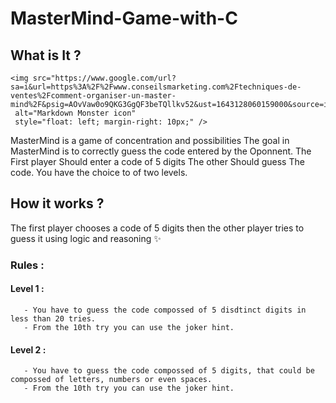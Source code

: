 # MasterMind-Game-with-C


## What is It ?

    <img src="https://www.google.com/url?sa=i&url=https%3A%2F%2Fwww.conseilsmarketing.com%2Ftechniques-de-ventes%2Fcomment-organiser-un-master-mind%2F&psig=AOvVaw0o9QKG3GgQF3beTQllkv52&ust=1643128060159000&source=images&cd=vfe&ved=0CAsQjRxqFwoTCNiBkJjnyvUCFQAAAAAdAAAAABAD"
     alt="Markdown Monster icon"
     style="float: left; margin-right: 10px;" />
 
  MasterMind is a game of concentration and possibilities 
  The goal in MasterMind is to correctly guess the code entered by the
  Oponnent. The First player Should enter a code of 5 digits 
  The other Should guess The code. 
  You have the choice to of two levels.
 
 

## How it works ?

The first player chooses a code of 5 digits then the other player tries to guess it using logic and reasoning ✨

### Rules :
  
  #### Level 1 :
       - You have to guess the code compossed of 5 disdtinct digits in less than 20 tries.
       - From the 10th try you can use the joker hint.
       
  #### Level 2 :
       - You have to guess the code compossed of 5 digits, that could be compossed of letters, numbers or even spaces.
       - From the 10th try you can use the joker hint.
  
  
  
